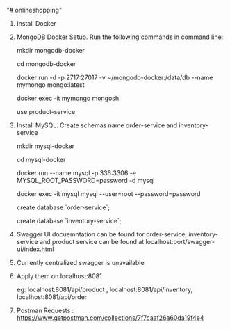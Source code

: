 "# onlineshopping" 
1. Install Docker

2. MongoDB Docker Setup. Run the following commands in command line:
   
    mkdir mongodb-docker

    cd mongodb-docker
    
    docker run -d -p 2717:27017 -v ~/mongodb-docker:/data/db --name mymongo mongo:latest
    
    docker exec -it mymongo mongosh
    
    use product-service

3. Install MySQL. Create schemas name order-service and inventory-service

    mkdir mysql-docker
    
    cd mysql-docker
    
    docker run --name mysql -p 336:3306 -e MYSQL_ROOT_PASSWORD=password -d mysql
    
    docker exec -it mysql mysql --user=root --password=password
    
    create database \`order-service\`;
    
    create database \`inventory-service\`;

4. Swagger UI docuemntation can be found for order-service, inventory-service and product service can be found at localhost:port/swagger-ui/index.html
5. Currently centralized swagger is unavailable
6. Apply them on localhost:8081

    eg: localhost:8081/api/product , localhost:8081/api/inventory, localhost:8081/api/order

7. Postman Requests : https://www.getpostman.com/collections/7f7caaf26a60da19f4e4

